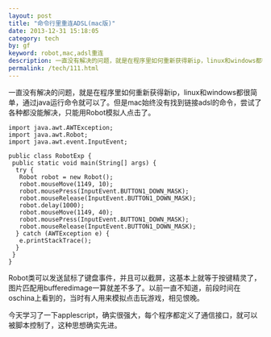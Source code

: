 ```yaml
---
layout: post
title: "命令行里重连ADSL(mac版)"
date: 2013-12-31 15:18:05
category: tech
by: gf
keyword: robot,mac,adsl重连
description: 一直没有解决的问题，就是在程序里如何重新获得新ip，linux和windows都很简单，通过java运行命令就可以了。但是mac始终没有找到链接adsl的命令，尝试了各种都没能解决，只能用Robot模
permalink: /tech/111.html
---
```

一直没有解决的问题，就是在程序里如何重新获得新ip，linux和windows都很简单，通过java运行命令就可以了。但是mac始终没有找到链接adsl的命令，尝试了各种都没能解决，只能用Robot模拟人点击了。

``````````
import java.awt.AWTException;
import java.awt.Robot;
import java.awt.event.InputEvent;

public class RobotExp {
 public static void main(String[] args) {
  try {
   Robot robot = new Robot();
   robot.mouseMove(1149, 10);
   robot.mousePress(InputEvent.BUTTON1_DOWN_MASK);
   robot.mouseRelease(InputEvent.BUTTON1_DOWN_MASK);
   robot.delay(1000);
   robot.mouseMove(1149, 40);
   robot.mousePress(InputEvent.BUTTON1_DOWN_MASK);
   robot.mouseRelease(InputEvent.BUTTON1_DOWN_MASK);
  } catch (AWTException e) {
   e.printStackTrace();
  }
 }
}
``````````

Robot类可以发送鼠标了键盘事件，并且可以截屏，这基本上就等于按键精灵了，图片匹配用bufferedimage一算就差不多了。以前一直不知道，前段时间在oschina上看到的，当时有人用来模拟点击玩游戏，相见恨晚。

今天学习了一下applescript，确实很强大，每个程序都定义了通信接口，就可以被脚本控制了，这种思想确实先进。